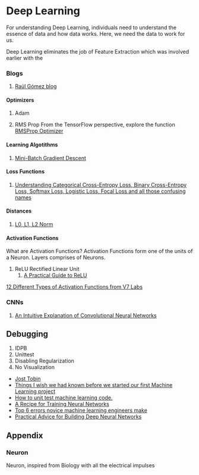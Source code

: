 # Deep Learning

For understanding Deep Learning, individuals need to understand the essence of data and how data works. Here, we need the data to work for us.

Deep Learning eliminates the job of Feature Extraction which was involved earlier with the


### Blogs
1. [Raúl Gómez blog](https://gombru.github.io/)

#### Optimizers

1. Adam

2. RMS Prop
From the TensorFlow perspective, explore the function [RMSProp Optimizer](https://www.tensorflow.org/versions/r1.15/api_docs/python/tf/train/RMSPropOptimizer)


#### Learning Algotithms

1. [Mini-Batch Gradient Descent](http://www.cs.toronto.edu/~tijmen/csc321/slides/lecture_slides_lec6.pdf)

#### Loss Functions

1. [Understanding Categorical Cross-Entropy Loss, Binary Cross-Entropy Loss, Softmax Loss, Logistic Loss, Focal Loss and all those confusing names](https://gombru.github.io/2018/05/23/cross_entropy_loss/)

#### Distances 

1. [L0, L1, L2 Norm](https://montjoile.medium.com/l0-norm-l1-norm-l2-norm-l-infinity-norm-7a7d18a4f40c)


#### Activation Functions

What are Activation Functions?
Activation Functions form one of the units of a Neuron. Layers comprises of Neurons.


1. ReLU
Rectified Linear Unit
    1.  [A Practical Guide to ReLU](https://medium.com/@danqing/a-practical-guide-to-relu-b83ca804f1f7#targetText=ReLU%20stands%20for%20rectified%20linear,neural%20networks%2C%20especially%20in%20CNNs.)

[12 Different Types of Activation Functions from V7 Labs](https://www.v7labs.com/blog/neural-networks-activation-functions)

### CNNs

1. [An Intuitive Explanation of Convolutional Neural Networks](https://ujjwalkarn.me/2016/08/11/intuitive-explanation-convnets/)


## Debugging

1. IDPB
2. Unittest
3. Disabling Regularization
4. No Visualization

* [Jost Tobin](https://t.co/9Y7kDc1hag?amp=1)
* [Things I wish we had known before we started our first Machine Learning project](https://medium.com/infinity-aka-aseem/things-we-wish-we-had-known-before-we-started-our-first-machine-learning-project-336d1d6f2184)
 * [How to unit test machine learning code.](https://medium.com/@keeper6928/how-to-unit-test-machine-learning-code-57cf6fd81765)
 * [A Recipe for Training Neural Networks](http://karpathy.github.io/2019/04/25/recipe/)
 *  [Top 6 errors novice machine learning engineers make](https://medium.com/ai%C2%B3-theory-practice-business/top-6-errors-novice-machine-learning-engineers-make-e82273d394db)
 * [Practical Advice for Building Deep Neural Networks](https://pcc.cs.byu.edu/2017/10/02/practical-advice-for-building-deep-neural-networks/)
## Appendix

### Neuron
Neuron, inspired from Biology with all the electrical impulses
